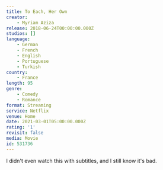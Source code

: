 ```yaml
---
title: To Each, Her Own
creator:
    - Myriam Aziza
release: 2018-06-24T00:00:00.000Z
studios: []
language:
    - German
    - French
    - English
    - Portuguese
    - Turkish
country:
    - France
length: 95
genre:
    - Comedy
    - Romance
format: Streaming
service: Netflix
venue: Home
date: 2021-03-01T05:00:00.000Z
rating: '1'
revisit: false
media: Movie
id: 531736
---
```


I didn't even watch this with subtitles, and I still know it's bad.
